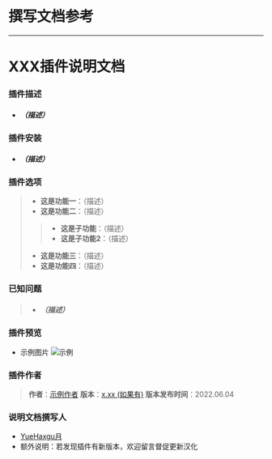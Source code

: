 # 撰写文档参考
---
# XXX插件说明文档

### 插件描述
 - <h5> （描述）

### 插件安装
 - <h5> （描述） 
### 插件选项
>- **这是功能一**：（描述）
>- **这是功能二**：（描述）
>>  - **这是子功能**：（描述）
>> - **这是子功能2**：（描述）
>- **这是功能三**：（描述）
>- **这是功能四**：（描述）

### 已知问题
> - <h5> （描述） 

### 插件预览
- 示例图片
![示例](https://markdown.com.cn/assets/img/philly-magic-garden.9c0b4415.jpg)

### 插件作者
>**作者**：[示例作者](https://github.com/YueHaxgu)
>**版本**：[x.xx (如果有)](插件网站)
>**版本发布时间**：2022.06.04

### 说明文档撰写人
- [YueHaxgu月](https://github.com/YueHaxgu)
- 额外说明：若发现插件有新版本，欢迎留言督促更新汉化